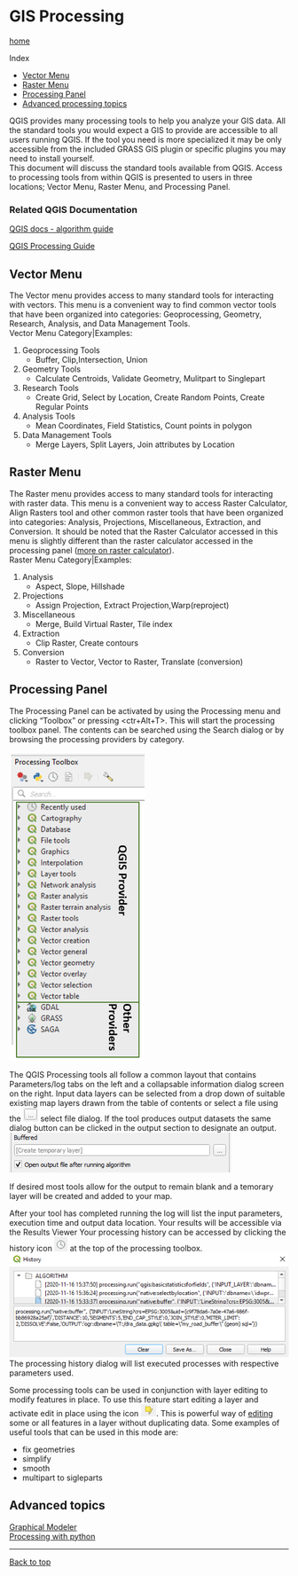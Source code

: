 # GIS Processing
[home](../README.md)

Index
* [Vector Menu](#vector-menu)
* [Raster Menu](#raster-menu)
* [Processing Panel](#processing-panel)
* [Advanced processing topics](#advanced-topics)

QGIS provides many processing tools to help you analyze your GIS data. All the standard tools you would expect a GIS to provide are accessible to all users running QGIS. If the tool you need is more specialized it may be only accessible from the included GRASS GIS plugin or specific plugins you may need to install yourself.<br> 
This document will discuss the standard tools available from QGIS. Access to processing tools from within QGIS is presented to users in three locations; Vector Menu, Raster Menu, and Processing Panel.

### Related QGIS Documentation

[QGIS docs - algorithm guide](https://docs.qgis.org/testing/en/docs/user_manual/processing_algs/index.html)

[QGIS Processing Guide]( https://docs.qgis.org/testing/en/docs/training_manual/processing/index.html)

## Vector Menu
The Vector menu provides access to many standard tools for interacting with vectors.  This menu is a convenient way to find common vector tools that have been organized into categories: Geoprocessing, Geometry, Research, Analysis, and Data Management Tools.<br>
Vector Menu Category|Examples:

1. Geoprocessing Tools
    - Buffer, Clip,Intersection, Union
2. Geometry Tools
    - Calculate Centroids, Validate Geometry, Mulitpart to Singlepart
3. Research Tools
    - Create Grid, Select by Location, Create Random Points, Create Regular Points
4. Analysis Tools
    - Mean Coordinates, Field Statistics, Count points in polygon
5. Data Management Tools
    - Merge Layers, Split Layers, Join attributes by Location

## Raster Menu
The Raster menu provides access to many standard tools for interacting with raster data. This menu is a convenient way to access Raster Calculator, Align Rasters tool and other common raster tools that have been organized into categories: Analysis, Projections, Miscellaneous, Extraction, and Conversion. It should be noted that the Raster Calculator accessed in this menu is slightly different than the raster calculator accessed in the processing panel ([more on raster calculator](raster-calculator.md)).<br>
Raster Menu Category|Examples:

1. Analysis
    - Aspect, Slope, Hillshade
2. Projections
    - Assign Projection, Extract Projection,Warp(reproject)
3. Miscellaneous
    - Merge, Build Virtual Raster, Tile index
4. Extraction
    - Clip Raster, Create contours
5. Conversion
    - Raster to Vector, Vector to Raster, Translate (conversion)

## Processing Panel
The Processing Panel can be activated by using the Processing menu and clicking “Toolbox” or pressing <ctr+Alt+T>. This will start the processing toolbox panel. The contents can be searched using the Search dialog or by browsing the processing providers by category. 

![Processing Toolbox](../images/processing-toolbox.png)

The QGIS Processing tools all follow a common layout that contains Parameters/log tabs on the left and a collapsable information dialog screen on the right. Input data layers can be selected from a drop down of suitable existing map layers drawn from the table of contents or select a file using the ![select-file-icon](../images/select-file-icon.png) select file dialog.
If the tool produces output datasets the same dialog button can be clicked in the output section to designate an output. <br>
![processing-tool-output](../images/processing-toolbox-output.png)

If desired most tools allow for the output to remain blank and a temorary layer will be created and added to your map. 

After your tool has completed running the log will list the input parameters, execution time and output data location.
Your results will be accessible via the Results Viewer
Your processing history can be accessed by clicking the history icon ![history-icon](../images/processing-history-viewer-icon.png) at the top of the processing toolbox. 
![processing-history-graphic](../images/processing-history.png)The processing history dialog will list executed processes with respective parameters used. 

Some processing tools can be used in conjunction with layer editing to modify features in place. To use this feature start editing a layer and activate edit in place using the icon ![edit-in-place-icon](../images/processing-edit-in-place-icon.png). This is powerful way of [editing](editing.md) some or all features in a layer without duplicating data. Some examples of useful tools that can be used in this mode are:
- fix geometries
- simplify
- smooth
- multipart to sigleparts

## Advanced topics
[Graphical Modeler](graphical-modeler.md)  
[Processing with python](advanced-processing.md)


---
[Back to top](#gis-processing)
